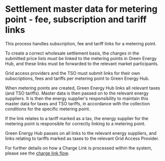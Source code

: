# Settlement master data for metering point - fee, subscription and tariff links

This process handles subscription, fee and tariff links for a metering point.

To create a correct wholesale settlement basis, the charges in the submitted price
lists must be linked to the metering points in Green Energy Hub, and these links must be
forwarded to the relevant market participants.

Grid access providers and the TSO must submit links for their own subscriptions, fees and
tariffs per metering point to Green Energy Hub.

When metering points are created, Green Energy Hub links all relevant taxes (and TSO tariffs).
Master data is then passed on to the relevant energy suppliers. It is then the energy
supplier's responsibility to maintain this master data for taxes and TSO tariffs, in
accordance with the collection conditions for the specific metering point.

If the link relates to a tariff marked as a tax, the energy supplier for the metering point
is responsible for correctly linking to a metering point.

Green Energy Hub passes on all links to the relevant energy suppliers, and links relating to tariffs
marked as taxes to the relevant Grid Access Provider.

For further details on how a Charge Link is processed within the system, please see the [charge link flow](../process-flows/README.md/#charge-link-flow).
